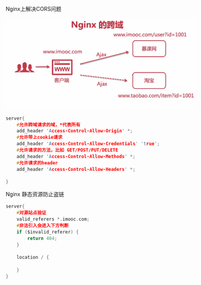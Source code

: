 Nginx上解决CORS问题

![image-20211206165310104](..\static\nginx跨域举例.png)

```c
server{
    #允许跨域请求的域，*代表所有
    add_header 'Access-Control-Allow-Origin' *;
    #允许带上cookie请求
    add_header 'Access-Control-Allow-Credentials' 'true';
    #允许请求的方法，比如 GET/POST/PUT/DELETE
    add_header 'Access-Control-Allow-Methods' *;
    #允许请求的header
    add_header 'Access-Control-Allow-Headers' *;

}
```

Nginx 静态资源防止盗链

```c
server{
    #对源站点验证
    valid_referers *.imooc.com;
    #非法引入会进入下方判断
    if ($invalid_referer) {
    	return 404;
    }
    
    location / {
        
    }
}
```

